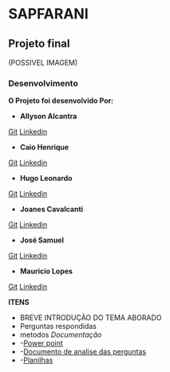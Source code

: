 # SAPFARANI
## Projeto final 
(POSSIVEL IMAGEM)
### Desenvolvimento
 **O Projeto foi desenvolvido Por:**
* **Allyson Alcantra**

[Git](https://github.com/AllyssonAlcantaraCosta) [Linkedin](https://www.linkedin.com/in/allysson-costa-a95bb611b/)

* **Caio Henrique**

[Git](https://github.com/caiohrochas) [Linkedin](https://www.linkedin.com/in/caio-henrique-529473178/)

* **Hugo Leonardo**

[Git](https://github.com/) [Linkedin](https://www.linkedin.com/in/hugo-leonardo-55827b206/)

* **Joanes Cavalcanti**

[Git](https://github.com/JoanesAraujo) [Linkedin](https://www.linkedin.com/in/joanes-cavalcanti-68b86099/)

* **José Samuel**

[Git](https://github.com/samuelluz98) [Linkedin](https://www.linkedin.com/in/jos%C3%A9-samuel-assun%C3%A7%C3%A3o-luz/)

* **Mauricio Lopes**

[Git](https://github.com/mauriciovlzn) [Linkedin](https://www.linkedin.com/in/mauricio-lopes-916b35a5/)

**ITENS**
* BREVE INTRODUÇÃO DO TEMA ABORADO
* Perguntas respondidas
* metodos 
*Documentação*
* -[Power point]( https://docs.google.com/presentation/d/10C-j7aKruew-dxvz5OhRh4u2Sn71i4Ppbmv152BtVDo/edit?ts=60caabf1#slide=id.gddd52a8251_0_77)
* -[Documento de analise das perguntas](https://docs.google.com/document/d/1pOpag51aajmkTSAfqoa4tTKZo7XTktbtLUTXsumx1Lo/edit?usp=sharing)
* -[Planilhas](https://docs.google.com/spreadsheets/d/1vec2_tDst_2uN8DS7rC5VJqIkJsqkFsAdGtf9moBBEg/edit?usp=sharing)
